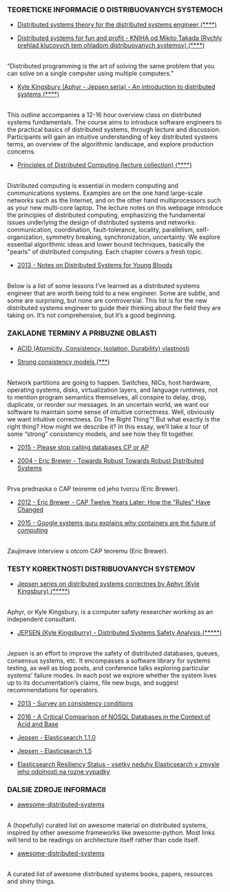 ### TEORETICKE INFORMACIE O DISTRIBUOVANYCH SYSTEMOCH

- [Distributed systems theory for the distributed systems engineer (****)](http://the-paper-trail.org/blog/distributed-systems-theory-for-the-distributed-systems-engineer/)

- [Distributed systems for fun and profit - KNIHA od Mikito Takada (Rychly prehlad klucovych tem ohladom distribuovanych systemov) (****)](http://book.mixu.net/distsys/index.html)
<br>
“Distributed programming is the art of solving the same problem that you can solve on a single computer using multiple computers.”

- [Kyle Kingsbury (Aphyr - Jepsen seria) - An introduction to distributed systems (****)](https://github.com/aphyr/distsys-class)
<br>
This outline accompanies a 12-16 hour overview class on distributed systems fundamentals. The course aims to introduce software engineers to the practical basics of distributed systems, through lecture and discussion. Participants will gain an intuitive understanding of key distributed systems terms, an overview of the algorithmic landscape, and explore production concerns.

- [Principles of Distributed Computing (lecture collection) (****)](http://disco.ethz.ch/lectures/podc_allstars/)
<br>
Distributed computing is essential in modern computing and communications systems. Examples are on the one hand large-scale networks such as the Internet, and on the other hand multiprocessors such as your new multi-core laptop. The lecture notes on this webpage introduce the principles of distributed computing, emphasizing the fundamental issues underlying the design of distributed systems and networks: communication, coordination, fault-tolerance, locality, parallelism, self-organization, symmetry breaking, synchronization, uncertainty. We explore essential algorithmic ideas and lower bound techniques, basically the "pearls" of distributed computing. Each chapter covers a fresh topic. 

- [2013 - Notes on Distributed Systems for Young Bloods](https://www.somethingsimilar.com/2013/01/14/notes-on-distributed-systems-for-young-bloods/)
<br>
Below is a list of some lessons I’ve learned as a distributed systems engineer that are worth being told to a new engineer. Some are subtle, and some are surprising, but none are controversial. This list is for the new distributed systems engineer to guide their thinking about the field they are taking on. It’s not comprehensive, but it’s a good beginning.


### ZAKLADNE TERMINY A PRIBUZNE OBLASTI


- [ACID (Atomicity, Consistency, Isolation, Durability) vlastnosti](http://www.service-architecture.com/articles/database/acid_properties.html)

- [Strong consistency models (***)](https://aphyr.com/posts/313-strong-consistency-models)
<br>
Network partitions are going to happen. Switches, NICs, host hardware, operating systems, disks, virtualization layers, and language runtimes, not to mention program semantics themselves, all conspire to delay, drop, duplicate, or reorder our messages. In an uncertain world, we want our software to maintain some sense of intuitive correctness.
Well, obviously we want intuitive correctness. Do The Right Thing™! But what exactly is the right thing? How might we describe it? In this essay, we’ll take a tour of some “strong” consistency models, and see how they fit together.

- [2015 - Please stop calling databases CP or AP](https://martin.kleppmann.com/2015/05/11/please-stop-calling-databases-cp-or-ap.html)

- [2004 - Eric Brewer - Towards Robust Towards Robust Distributed Systems](https://www.cs.berkeley.edu/~brewer/cs262b-2004/PODC-keynote.pdf)
<br>
Prva prednaska o CAP teoreme od jeho tvorcu (Eric Brewer).

- [2012 - Eric Brewer - CAP Twelve Years Later: How the "Rules" Have Changed](https://www.infoq.com/articles/cap-twelve-years-later-how-the-rules-have-changed)

- [2015 - Google systems guru explains why containers are the future of computing](https://medium.com/s-c-a-l-e/google-systems-guru-explains-why-containers-are-the-future-of-computing-87922af2cf95#.hwoumfy6x)
<br>
Zaujimave interview s otcom CAP teoremu (Eric Brewer).


### TESTY KOREKTNOSTI DISTRIBUOVANYCH SYSTEMOV

- [Jepsen series on distributed systems correctnes by Aphyr (Kyle Kingsbury) (*****)](https://aphyr.com/tags/Jepsen)
<br>
Aphyr, or Kyle Kingsbury, is a computer safety researcher working as an independent consultant.

- [JEPSEN (Kyle Kingsburry) - Distributed Systems Safety Analysis (*****)](http://jepsen.io/)
<br>
Jepsen is an effort to improve the safety of distributed databases, queues, consensus systems, etc. It encompasses a software library for systems testing, as well as blog posts, and conference talks exploring particular systems’ failure modes. In each post we explore whether the system lives up to its documentation’s claims, file new bugs, and suggest recommendations for operators.

- [2013 - Survey on consistency conditions](http://www.ics.forth.gr/tech-reports/2013/2013.TR439_Survey_on_Consistency_Conditions.pdf)

- [2016 - A Critical Comparison of NOSQL Databases in the Context of Acid and Base](http://repository.stcloudstate.edu/cgi/viewcontent.cgi?article=1006&context=msia_etds)

- [Jepsen - Elasticsearch 1.1.0](https://aphyr.com/posts/317-jepsen-elasticsearch)

- [Jepsen - Elasticsearch 1.5](https://aphyr.com/posts/323-jepsen-elasticsearch-1-5-0)

- [Elasticsearch Resiliency Status - vsetky neduhy Elasticsearch v zmysle jeho odolnosti na rozne vypadky](https://www.elastic.co/guide/en/elasticsearch/resiliency/current/index.html)


### DALSIE ZDROJE INFORMACII 

- [awesome-distributed-systems](https://github.com/theanalyst/awesome-distributed-systems)
<br>
A (hopefully) curated list on awesome material on distributed systems, inspired by other awesome frameworks like awesome-python. Most links will tend to be readings on architecture itself rather than code itself.

- [awesome-distributed-systems](https://github.com/kevinxhuang/awesome-distributed-systems)
<br>
A curated list of awesome distributed systems books, papers, resources and shiny things.
